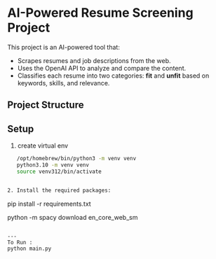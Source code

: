 # AI-Powered Resume Screening Project

This project is an AI-powered tool that:
- Scrapes resumes and job descriptions from the web.
- Uses the OpenAI API to analyze and compare the content.
- Classifies each resume into two categories: **fit** and **unfit** based on keywords, skills, and relevance.

## Project Structure


## Setup
1. create virtual env
```bash
   /opt/homebrew/bin/python3 -m venv venv
   python3.10 -m venv venv
   source venv312/bin/activate


2. Install the required packages:
```

   pip install -r requirements.txt

   python -m spacy download en_core_web_sm
```

---
To Run :
python main.py 
